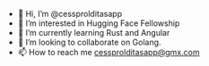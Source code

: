 - 👋 Hi, I’m @cessprolditasapp
- 👀 I’m interested in Hugging Face Fellowship
- 🌱 I’m currently learning Rust and Angular
- 💞️ I’m looking to collaborate on Golang.
- 📫 How to reach me cessprolditasapp@gmx.com

<!----
cessprolditasapp/cessprolditasapp is a ✨ special ✨ repository because its `README.md` (this file) appears on your GitHub profile.
You can click the Preview link to take a look at your changes.
--->
